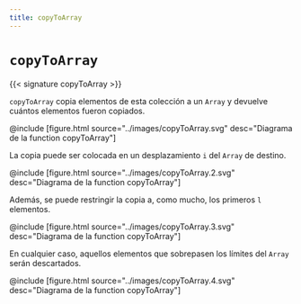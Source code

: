 ```yaml
---
title: copyToArray
---
```


# `copyToArray`

{{< signature copyToArray >}}

`copyToArray` copia elementos de esta colección a un `Array` y devuelve cuántos
elementos fueron copiados.

@include [figure.html source="../images/copyToArray.svg" desc="Diagrama de la function copyToArray"]

La copia puede ser colocada en un desplazamiento `i` del `Array` de destino.

@include [figure.html source="../images/copyToArray.2.svg" desc="Diagrama de la function copyToArray"]

Además, se puede restringir la copia a, como mucho, los primeros `l` elementos.

@include [figure.html source="../images/copyToArray.3.svg" desc="Diagrama de la function copyToArray"]

En cualquier caso, aquellos elementos que sobrepasen los límites del `Array`
serán descartados.

@include [figure.html source="../images/copyToArray.4.svg" desc="Diagrama de la function copyToArray"]
